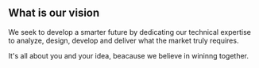 
## What is our vision

We seek to develop a smarter future by dedicating our technical expertise to analyze, design, develop and deliver what the market truly requires. 

It's all about you and your idea, beacause we believe in wininng together.